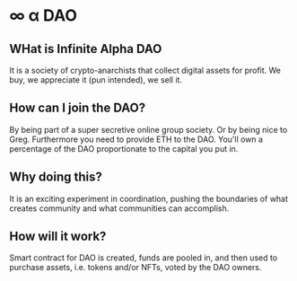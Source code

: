 # ∞ α DAO

## WHat is Infinite Alpha DAO
It is a society of crypto-anarchists that collect digital assets for profit. We buy, we appreciate it (pun intended), we sell it. 

## How can I join the DAO?
By being part of a super secretive online group society. Or by being nice to Greg. Furthermore you need to provide ETH to the DAO. You'll own a percentage of the DAO proportionate to the capital you put in. 

## Why doing this?
It is an exciting experiment in coordination, pushing the boundaries of what creates community and what communities can accomplish.

## How will it work?
Smart contract for DAO is created, funds are pooled in, and then used to purchase assets, i.e. tokens and/or NFTs, voted by the DAO owners. 
